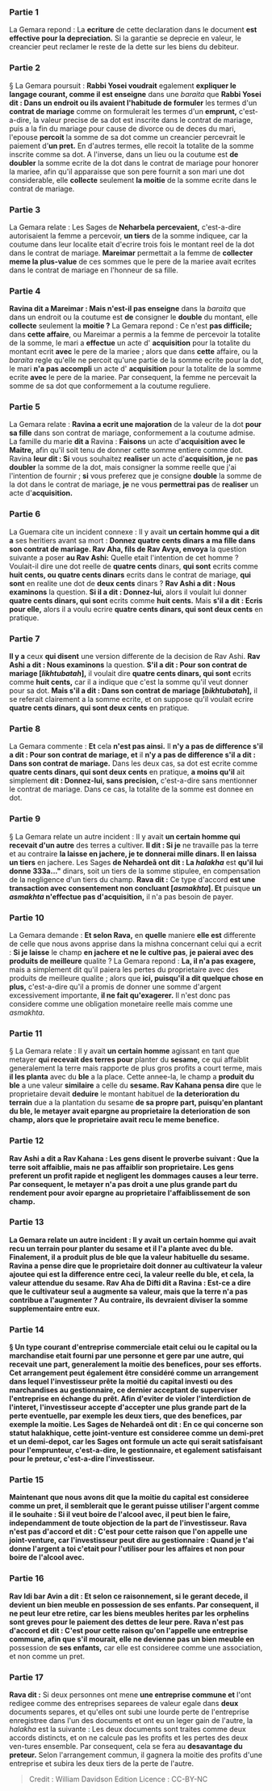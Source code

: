
### Partie 1
La Gemara repond : La <b>ecriture</b> de cette declaration dans le document <b>est effective pour la depreciation.</b> Si la garantie se deprecie en valeur, le creancier peut reclamer le reste de la dette sur les biens du debiteur.

### Partie 2
§ La Gemara poursuit : <b>Rabbi Yosei voudrait</b> egalement <b>expliquer le langage courant, comme il est enseigne</b> dans une <i>baraita</i> que <b>Rabbi Yosei dit : Dans un endroit ou ils avaient l'habitude de formuler</b> les termes d'un <b>contrat de mariage</b> comme on formulerait les termes d'un <b>emprunt,</b> c'est-a-dire, la valeur precise de sa dot est inscrite dans le contrat de mariage, puis a la fin du mariage pour cause de divorce ou de deces du mari, l'epouse <b>percoit</b> la somme de sa dot comme un creancier percevrait le paiement d'<b>un pret.</b> En d'autres termes, elle recoit la totalite de la somme inscrite comme sa dot. A l'inverse, dans un lieu ou la coutume est <b>de doubler</b> la somme ecrite de la dot dans le contrat de mariage pour honorer la mariee, afin qu'il apparaisse que son pere fournit a son mari une dot considerable, elle <b>collecte</b> seulement <b>la moitie</b> de la somme ecrite dans le contrat de mariage.

### Partie 3
La Gemara relate : Les Sages de <b>Neharbela percevaient,</b> c'est-a-dire autorisaient la femme a percevoir, <b>un tiers</b> de la somme indiquee, car la coutume dans leur localite etait d'ecrire trois fois le montant reel de la dot dans le contrat de mariage. <b>Mareimar</b> permettait a la femme de <b>collecter meme la plus-value</b> de ces sommes que le pere de la mariee avait ecrites dans le contrat de mariage en l'honneur de sa fille.

### Partie 4
<b>Ravina dit a Mareimar : Mais n'est-il pas enseigne</b> dans la <i>baraita</i> que dans un endroit ou la coutume est <b>de</b> consigner le <b>double</b> du montant, elle <b>collecte</b> seulement la <b>moitie ?</b> La Gemara repond : Ce n'est <b>pas difficile;</b> dans <b>cette affaire</b>, ou Mareimar a permis a la femme de percevoir la totalite de la somme, le mari a <b>effectue</b> un acte d' <b>acquisition</b> pour la totalite du montant ecrit <b>avec</b> le pere de la mariee ; alors que dans <b>cette</b> affaire, ou la <i>baraita</i> regle qu'elle ne percoit qu'une partie de la somme ecrite pour la dot, le mari <b>n'a pas accompli</b> un acte d' <b>acquisition</b> pour la totalite de la somme ecrite <b>avec</b> le pere de la mariee. Par consequent, la femme ne percevait la somme de sa dot que conformement a la coutume reguliere.

### Partie 5
La Gemara relate : <b>Ravina a ecrit une majoration</b> de la valeur de la dot <b>pour sa fille</b> dans son contrat de mariage, conformement a la coutume admise. La famille du marie <b>dit a</b> Ravina : <b>Faisons</b> un acte d'<b>acquisition avec le Maitre,</b> afin qu'il soit tenu de donner cette somme entiere comme dot. Ravina <b>leur dit : Si</b> vous souhaitez <b>realiser</b> un acte d'<b>acquisition, je</b> ne <b>pas doubler</b> la somme de la dot, mais consigner la somme reelle que j'ai l'intention de fournir ; <b>si</b> vous preferez que je consigne <b>double</b> la somme de la dot dans le contrat de mariage, <b>je</b> ne vous <b>permettrai pas</b> de <b>realiser</b> un acte d'<b>acquisition.</b>

### Partie 6
La Guemara cite un incident connexe : Il y avait <b>un certain homme qui a dit a</b> ses heritiers avant sa mort : <b>Donnez quatre cents dinars a ma fille dans son contrat de mariage. Rav Aha, fils de Rav Avya, envoya</b> la question suivante a poser <b>au Rav Ashi:</b> Quelle etait l'intention de cet homme ? Voulait-il dire une dot reelle de <b>quatre cents</b> dinars, <b>qui sont</b> ecrits comme <b>huit cents, ou quatre cents dinars</b> ecrits dans le contrat de mariage, <b>qui sont</b> en realite une dot de <b>deux cents</b> dinars ? <b>Rav Ashi a dit : Nous examinons</b> la question. <b>Si il a dit : Donnez-lui,</b> alors il voulait lui donner <b>quatre cents dinars, qui sont</b> ecrits comme <b>huit cents.</b> Mais <b>s'il a dit : Ecris pour elle,</b> alors il a voulu ecrire <b>quatre cents dinars, qui sont deux cents</b> en pratique.

### Partie 7
<b>Il y a</b> ceux <b>qui disent</b> une version differente de la decision de Rav Ashi. <b>Rav Ashi a dit : Nous examinons</b> la question. <b>S'il a dit : Pour son contrat de mariage [<i>likhtubatah</i>],</b> il voulait dire <b>quatre cents dinars, qui sont</b> ecrits comme <b>huit cents,</b> car il a indique que c'est la somme qu'il veut donner pour sa dot. <b>Mais s'il a dit : Dans son contrat de mariage [<i>bikhtubatah</i>],</b> il se referait clairement a la somme ecrite, et on suppose qu'il voulait ecrire <b>quatre cents dinars, qui sont deux cents</b> en pratique.

### Partie 8
La Gemara commente : <b>Et</b> cela <b>n'est pas ainsi.</b> Il <b>n'y a pas de difference s'il a dit : Pour son contrat de mariage, et</b> il <b>n'y a pas de difference s'il a dit : Dans son contrat de mariage.</b> Dans les deux cas, sa dot est ecrite comme <b>quatre cents dinars, qui sont deux cents</b> en pratique, <b>a moins qu'il</b> ait simplement <b>dit : Donnez-lui, sans precision,</b> c'est-a-dire sans mentionner le contrat de mariage. Dans ce cas, la totalite de la somme est donnee en dot.

### Partie 9
§ La Gemara relate un autre incident : Il y avait <b>un certain homme qui recevait d'un autre</b> des terres a cultiver. <b>Il dit : Si je</b> ne travaille pas la terre et au contraire <b>la laisse en jachere, je te donnerai mille dinars. Il en laissa un tiers</b> en jachere.</b> Les Sages <b>de Nehardeâ ont dit : La <i>halakha</i></b> est <b>qu'il lui donne 333a..."</b> dinars, soit un tiers de la somme stipulee, en compensation de la negligence d'un tiers du champ. <b>Rava dit :</b> Ce type d'accord <b>est une transaction avec consentement non concluant [<i>asmakhta</i>]. Et</b> puisque <b>un <i>asmakhta</i> n'effectue pas d'acquisition,</b> il n'a pas besoin de payer.

### Partie 10
La Gemara demande : <b>Et selon Rava,</b> en <b>quelle</b> maniere <b>elle est</b> differente de celle que nous avons apprise</b> dans la mishna concernant celui qui a ecrit : <b>Si je laisse</b> le champ <b>en jachere et ne le cultive pas</b>, <b>je paierai avec des produits de meilleure</b> qualite ? La Gemara repond : <b>La, il n'a pas exagere,</b> mais a simplement dit qu'il paiera les pertes du proprietaire avec des produits de meilleure qualite ; alors que <b>ici, puisqu'il a dit quelque chose en plus,</b> c'est-a-dire qu'il a promis de donner une somme d'argent excessivement importante, <b>il ne fait qu'exagerer.</b> Il n'est donc pas considere comme une obligation monetaire reelle mais comme une <i>asmakhta</i>.

### Partie 11
§ La Gemara relate : Il y avait <b>un certain homme</b> agissant en tant que metayer <b>qui recevait des terres pour</b> planter du <b>sesame,</b> ce qui affaiblit generalement la terre mais rapporte de plus gros profits a court terme, mais <b>il les planta</b> avec du <b>ble</b> a la place. Cette annee-la, le champ a <b>produit du ble</b> a une valeur <b>similaire</b> a celle du <b>sesame. Rav Kahana pensa dire</b> que le proprietaire devait <b>deduire</b> le montant habituel de <b>la deterioration du terrain</b> due a la plantation du sesame <b>de sa propre part, puisqu'en plantant du ble, le metayer avait epargne au proprietaire la deterioration de son champ, alors que le proprietaire avait recu le meme benefice.

### Partie 12
<b>Rav Ashi a dit a Rav Kahana : Les gens disent</b> le proverbe suivant : Que <b>la terre soit affaiblie, mais</b> ne <b>pas affaiblir son proprietaire.</b> Les gens preferent un profit rapide et negligent les dommages causes a leur terre. Par consequent, le metayer n'a pas droit a une plus grande part du rendement pour avoir epargne au proprietaire l'affaiblissement de son champ.

### Partie 13
La Gemara relate un autre incident : Il y avait <b>un certain homme qui avait recu un terrain pour</b> planter du <b>sesame</b> et <b>il l'a plante</b> avec du <b>ble.</b> Finalement, il a <b>produit plus de ble que</b> la valeur habituelle du <b>sesame. Ravina a pense dire</b> que le proprietaire doit <b>donner</b> au cultivateur <b>la valeur ajoutee</b> qui est la difference <b>entre ceci,</b> la valeur reelle du ble, <b>et cela,</b> la valeur attendue du sesame. <b>Rav Aha de Difti dit a Ravina : Est-ce a dire</b> que le cultivateur seul <b>a augmente</b> sa valeur, mais que <b>la terre n'a pas</b> contribue a <b>l'augmenter</b> ? Au contraire, ils devraient diviser la somme supplementaire entre eux.

### Partie 14
§ Un type courant d'entreprise commerciale etait celui ou le capital ou la marchandise etait fourni par une personne et gere par une autre, qui recevait une part, generalement la moitie des benefices, pour ses efforts. Cet arrangement peut également être considéré comme un arrangement dans lequel l'investisseur prête la moitié du capital investi ou des marchandises au gestionnaire, ce dernier acceptant de superviser l'entreprise en échange du prêt. Afin d'eviter de violer l'interdiction de l'interet, l'investisseur accepte d'accepter une plus grande part de la perte eventuelle, par exemple les deux tiers, que des benefices, par exemple la moitie. Les Sages <b>de Nehardeâ ont dit :</b> En ce qui concerne son statut halakhique, <b>cette joint-venture</b> est consideree comme <b>un demi-pret et un demi-depot,</b> car les <b>Sages ont formule</b> un <b>acte qui</b> serait <b>satisfaisant pour l'emprunteur,</b> c'est-a-dire, le gestionnaire, <b>et</b> egalement <b>satisfaisant pour le preteur,</b> c'est-a-dire l'investisseur.

### Partie 15
<b>Maintenant que nous avons dit</b> que la <b>moitie</b> du capital est consideree comme <b>un pret,</b> il semblerait que le gerant puisse utiliser l'argent comme il le souhaite : <b>Si</b> il <b>veut boire de l'alcool avec, </b> il peut <b>bien</b> le faire, independamment de toute objection de la part de l'investisseur. <b>Rava</b> n'est pas d'accord et <b>dit :</b> C'est <b>pour cette</b> raison que l'on appelle <b>une joint-venture, car</b> l'investisseur peut <b>dire au gestionnaire</b> : <b>Quand je t'ai donne</b> l'argent <b>a toi</b> c'etait <b>pour l'utiliser</b> pour les affaires <b>et non pour boire de l'alcool avec.</b>

### Partie 16
<b>Rav Idi bar Avin a dit : Et</b> selon ce raisonnement, <b>si</b> le gerant <b>decede,</b> il <b>devient un bien meuble en</b> possession de <b>ses enfants.</b> Par consequent, il ne peut leur etre retire, car les biens meubles herites par les orphelins sont greves pour le paiement des dettes de leur pere. <b>Rava</b> n'est pas d'accord et <b>dit :</b> C'est <b>pour cette</b> raison qu'on l'appelle une entreprise commune, afin que s'il mourait, elle ne devienne pas un bien meuble en</b> possession de <b>ses enfants,</b> car elle est consideree comme une association, et non comme un pret.

### Partie 17
<b>Rava dit :</b> Si deux personnes ont mene <b>une entreprise commune et</b> l'ont redigee comme des entreprises separees de valeur egale dans <b>deux</b> documents separes,</b> et qu'elles ont subi une lourde perte de l'entreprise enregistree dans l'un des documents et ont eu un leger gain de l'autre, la <i>halakha</i> est la suivante : Les deux documents sont traites comme deux accords distincts, et on ne calcule pas les profits et les pertes des deux ven-tures ensemble. Par consequent, cela se fera au <b>desavantage du preteur.</b> Selon l'arrangement commun, il gagnera la moitie des profits d'une entreprise et subira les deux tiers de la perte de l'autre.

>Credit : William Davidson Edition
>Licence : CC-BY-NC